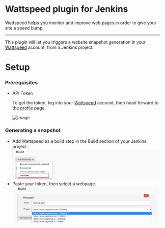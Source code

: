 Wattspeed plugin for Jenkins
=========================

Wattspeed helps you monitor and improve web pages in‌ ‌order‌ ‌to‌ ‌give‌ ‌your‌ site‌ ‌a‌ ‌speed‌ ‌bump.

---

This plugin will let you triggers a website snapshot generation in your [Wattspeed](https://www.wattspeed.com/) account, from a Jenkins project.

# Setup

### Prerequisites

* API Token
  
    To get the token, log into your [Wattspeed](https://www.wattspeed.com/signin) account, then head forward to the
    [profile](https://www.wattspeed.com/profile) page.
  
  ![image](E:\wattadmin\plugins\jenkins\images\profile.png)

### Generating a snapshot

* Add Wattspeed as a build step in the Build section of your Jenkins project.
  ![image](images/build-step.png)
* Paste your token, then select a webpage.
  ![image](images/projects.png)